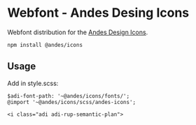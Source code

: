 
# Webfont - Andes Desing Icons

Webfont distribution for the [Andes Design Icons](https://www.andes.gob.ar).

```
npm install @andes/icons
```

## Usage
Add in style.scss:

```
$adi-font-path: '~@andes/icons/fonts/';
@import '~@andes/icons/scss/andes-icons';
```

```
<i class="adi adi-rup-semantic-plan">
```